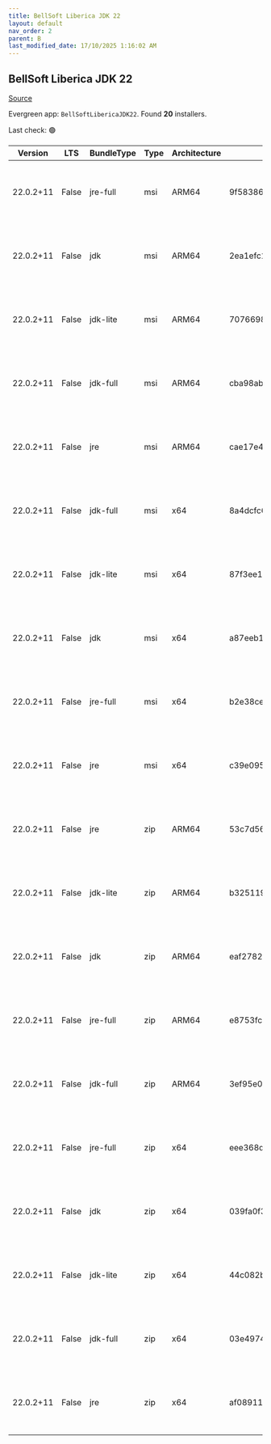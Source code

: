 ```yaml
---
title: BellSoft Liberica JDK 22
layout: default
nav_order: 2
parent: B
last_modified_date: 17/10/2025 1:16:02 AM
---
```


## BellSoft Liberica JDK 22

[Source](https://bell-sw.com/libericajdk/)

Evergreen app: `BellSoftLibericaJDK22`. Found **20** installers.

Last check: 🟢

| Version   | LTS   | BundleType | Type | Architecture | Sha1                                     | Size      | URI                                                                                                                                                                                                                              |
| --------- | ----- | ---------- | ---- | ------------ | ---------------------------------------- | --------- | -------------------------------------------------------------------------------------------------------------------------------------------------------------------------------------------------------------------------------- |
| 22.0.2+11 | False | jre-full   | msi  | ARM64        | 9f58386af275ab853fd9bf2905bdb457c1ac15a7 | 48250880  | [https://github.com/bell-sw/Liberica/releases/download/22.0.2+11/bellsoft-jre22.0.2+11-windows-aarch64-full.msi](https://github.com/bell-sw/Liberica/releases/download/22.0.2+11/bellsoft-jre22.0.2+11-windows-aarch64-full.msi) |
| 22.0.2+11 | False | jdk        | msi  | ARM64        | 2ea1efc10aaa729a4112d28c2bfebff4d7270e14 | 193454080 | [https://github.com/bell-sw/Liberica/releases/download/22.0.2+11/bellsoft-jdk22.0.2+11-windows-aarch64.msi](https://github.com/bell-sw/Liberica/releases/download/22.0.2+11/bellsoft-jdk22.0.2+11-windows-aarch64.msi)           |
| 22.0.2+11 | False | jdk-lite   | msi  | ARM64        | 7076698a4fd4ba9757bd72537ec49b8e50b29691 | 75575296  | [https://github.com/bell-sw/Liberica/releases/download/22.0.2+11/bellsoft-jdk22.0.2+11-windows-aarch64-lite.msi](https://github.com/bell-sw/Liberica/releases/download/22.0.2+11/bellsoft-jdk22.0.2+11-windows-aarch64-lite.msi) |
| 22.0.2+11 | False | jdk-full   | msi  | ARM64        | cba98ab9c2cfe33f91d1fd96ae4618e257cd92d8 | 216879104 | [https://github.com/bell-sw/Liberica/releases/download/22.0.2+11/bellsoft-jdk22.0.2+11-windows-aarch64-full.msi](https://github.com/bell-sw/Liberica/releases/download/22.0.2+11/bellsoft-jdk22.0.2+11-windows-aarch64-full.msi) |
| 22.0.2+11 | False | jre        | msi  | ARM64        | cae17e4ee3e49e78f6abc60949476db340b649cc | 43036672  | [https://github.com/bell-sw/Liberica/releases/download/22.0.2+11/bellsoft-jre22.0.2+11-windows-aarch64.msi](https://github.com/bell-sw/Liberica/releases/download/22.0.2+11/bellsoft-jre22.0.2+11-windows-aarch64.msi)           |
| 22.0.2+11 | False | jdk-full   | msi  | x64          | 8a4dcfc677d04fd9909e35582baa3072bef90c1c | 302342144 | [https://github.com/bell-sw/Liberica/releases/download/22.0.2+11/bellsoft-jdk22.0.2+11-windows-amd64-full.msi](https://github.com/bell-sw/Liberica/releases/download/22.0.2+11/bellsoft-jdk22.0.2+11-windows-amd64-full.msi)     |
| 22.0.2+11 | False | jdk-lite   | msi  | x64          | 87f3ee14466a20c8cb06d2fb9bfe571bb28c96b4 | 78090240  | [https://github.com/bell-sw/Liberica/releases/download/22.0.2+11/bellsoft-jdk22.0.2+11-windows-amd64-lite.msi](https://github.com/bell-sw/Liberica/releases/download/22.0.2+11/bellsoft-jdk22.0.2+11-windows-amd64-lite.msi)     |
| 22.0.2+11 | False | jdk        | msi  | x64          | a87eeb1bf93a5e4919fdc8e65fce7eb7ddc02901 | 214654976 | [https://github.com/bell-sw/Liberica/releases/download/22.0.2+11/bellsoft-jdk22.0.2+11-windows-amd64.msi](https://github.com/bell-sw/Liberica/releases/download/22.0.2+11/bellsoft-jdk22.0.2+11-windows-amd64.msi)               |
| 22.0.2+11 | False | jre-full   | msi  | x64          | b2e38cecbe6bdf0daa05f67468cbcb5ed25c9f83 | 96526336  | [https://github.com/bell-sw/Liberica/releases/download/22.0.2+11/bellsoft-jre22.0.2+11-windows-amd64-full.msi](https://github.com/bell-sw/Liberica/releases/download/22.0.2+11/bellsoft-jre22.0.2+11-windows-amd64-full.msi)     |
| 22.0.2+11 | False | jre        | msi  | x64          | c39e095e15627311250478f8cbb51c22a19b619d | 59076608  | [https://github.com/bell-sw/Liberica/releases/download/22.0.2+11/bellsoft-jre22.0.2+11-windows-amd64.msi](https://github.com/bell-sw/Liberica/releases/download/22.0.2+11/bellsoft-jre22.0.2+11-windows-amd64.msi)               |
| 22.0.2+11 | False | jre        | zip  | ARM64        | 53c7d5634004dc2c99f023b0332a4b702b0006cf | 42245791  | [https://github.com/bell-sw/Liberica/releases/download/22.0.2+11/bellsoft-jre22.0.2+11-windows-aarch64.zip](https://github.com/bell-sw/Liberica/releases/download/22.0.2+11/bellsoft-jre22.0.2+11-windows-aarch64.zip)           |
| 22.0.2+11 | False | jdk-lite   | zip  | ARM64        | b3251195bd2aa534436a8f2af469c6300ab1b6f8 | 74543571  | [https://github.com/bell-sw/Liberica/releases/download/22.0.2+11/bellsoft-jdk22.0.2+11-windows-aarch64-lite.zip](https://github.com/bell-sw/Liberica/releases/download/22.0.2+11/bellsoft-jdk22.0.2+11-windows-aarch64-lite.zip) |
| 22.0.2+11 | False | jdk        | zip  | ARM64        | eaf2782c0d6d6ab62509362a9778cf005079f864 | 195641137 | [https://github.com/bell-sw/Liberica/releases/download/22.0.2+11/bellsoft-jdk22.0.2+11-windows-aarch64.zip](https://github.com/bell-sw/Liberica/releases/download/22.0.2+11/bellsoft-jdk22.0.2+11-windows-aarch64.zip)           |
| 22.0.2+11 | False | jre-full   | zip  | ARM64        | e8753fcbe376186e333ac84ad3af7eafd4d475f0 | 47474523  | [https://github.com/bell-sw/Liberica/releases/download/22.0.2+11/bellsoft-jre22.0.2+11-windows-aarch64-full.zip](https://github.com/bell-sw/Liberica/releases/download/22.0.2+11/bellsoft-jre22.0.2+11-windows-aarch64-full.zip) |
| 22.0.2+11 | False | jdk-full   | zip  | ARM64        | 3ef95e0bae48f7d18758047cd89ab84372fa3774 | 219467280 | [https://github.com/bell-sw/Liberica/releases/download/22.0.2+11/bellsoft-jdk22.0.2+11-windows-aarch64-full.zip](https://github.com/bell-sw/Liberica/releases/download/22.0.2+11/bellsoft-jdk22.0.2+11-windows-aarch64-full.zip) |
| 22.0.2+11 | False | jre-full   | zip  | x64          | eee368d31f7154c39edda556b2b5cb3ef77332cc | 96089981  | [https://github.com/bell-sw/Liberica/releases/download/22.0.2+11/bellsoft-jre22.0.2+11-windows-amd64-full.zip](https://github.com/bell-sw/Liberica/releases/download/22.0.2+11/bellsoft-jre22.0.2+11-windows-amd64-full.zip)     |
| 22.0.2+11 | False | jdk        | zip  | x64          | 039fa0f38bca390d5050d75f6b3cca4a52103010 | 217024430 | [https://github.com/bell-sw/Liberica/releases/download/22.0.2+11/bellsoft-jdk22.0.2+11-windows-amd64.zip](https://github.com/bell-sw/Liberica/releases/download/22.0.2+11/bellsoft-jdk22.0.2+11-windows-amd64.zip)               |
| 22.0.2+11 | False | jdk-lite   | zip  | x64          | 44c082b877fa93c17b791e5d958b31de8f73701a | 77097454  | [https://github.com/bell-sw/Liberica/releases/download/22.0.2+11/bellsoft-jdk22.0.2+11-windows-amd64-lite.zip](https://github.com/bell-sw/Liberica/releases/download/22.0.2+11/bellsoft-jdk22.0.2+11-windows-amd64-lite.zip)     |
| 22.0.2+11 | False | jdk-full   | zip  | x64          | 03e4974c40a12dd2d7c5a0973d2805f18507ef3c | 305234396 | [https://github.com/bell-sw/Liberica/releases/download/22.0.2+11/bellsoft-jdk22.0.2+11-windows-amd64-full.zip](https://github.com/bell-sw/Liberica/releases/download/22.0.2+11/bellsoft-jdk22.0.2+11-windows-amd64-full.zip)     |
| 22.0.2+11 | False | jre        | zip  | x64          | af08911b3c8d1983afe5a31ab7a1033bc9d84054 | 58478243  | [https://github.com/bell-sw/Liberica/releases/download/22.0.2+11/bellsoft-jre22.0.2+11-windows-amd64.zip](https://github.com/bell-sw/Liberica/releases/download/22.0.2+11/bellsoft-jre22.0.2+11-windows-amd64.zip)               |

